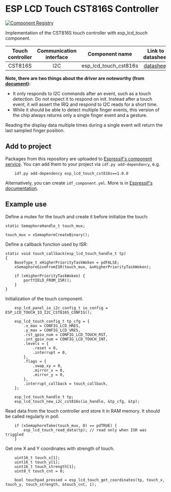 # ESP LCD Touch CST816S Controller

[![Component Registry](https://components.espressif.com/components/espressif/esp_lcd_touch_cst816s/badge.svg)](https://components.espressif.com/components/espressif/esp_lcd_touch_cst816s)

Implementation of the CST816S touch controller with esp_lcd_touch component.

| Touch controller | Communication interface |    Component name     |                             Link to datasheet                              |
| :--------------: | :---------------------: | :-------------------: | :------------------------------------------------------------------------: |
|     CST816S      |           I2C           | esp_lcd_touch_cst816s | [datasheet](https://www.buydisplay.com/download/ic/DS-CST816S_DS_V1.3.pdf) |

**Note, there are two things about the driver are noteworthy (from [document](https://doc.riot-os.org/group__drivers__cst816s.html)):**

* It only responds to I2C commands after an event, such as a touch detection. Do not expect it to respond on init. Instead after a touch event, it will assert the IRQ and respond to I2C reads for a short time.
* While it should be able to detect multiple finger events, this version of the chip always returns only a single finger event and a gesture.

Reading the display data multiple times during a single event will return the last sampled finger position.

## Add to project

Packages from this repository are uploaded to [Espressif's component service](https://components.espressif.com/).
You can add them to your project via `idf.py add-dependancy`, e.g.
```
    idf.py add-dependency esp_lcd_touch_cst816s==1.0.0
```

Alternatively, you can create `idf_component.yml`. More is in [Espressif's documentation](https://docs.espressif.com/projects/esp-idf/en/latest/esp32/api-guides/tools/idf-component-manager.html).

## Example use

Define a mutex for the touch and create it before initialize the touch:

```
static SemaphoreHandle_t touch_mux;

touch_mux = xSemaphoreCreateBinary();
```

Define a callback function used by ISR:

```
static void touch_callback(esp_lcd_touch_handle_t tp)
{
    BaseType_t xHigherPriorityTaskWoken = pdFALSE;
    xSemaphoreGiveFromISR(touch_mux, &xHigherPriorityTaskWoken);

    if (xHigherPriorityTaskWoken) {
        portYIELD_FROM_ISR();
    }
}
```

Initialization of the touch component.

```
    esp_lcd_panel_io_i2c_config_t io_config = ESP_LCD_TOUCH_IO_I2C_CST816S_CONFIG();

    esp_lcd_touch_config_t tp_cfg = {
        .x_max = CONFIG_LCD_HRES,
        .y_max = CONFIG_LCD_VRES,
        .rst_gpio_num = CONFIG_LCD_TOUCH_RST,
        .int_gpio_num = CONFIG_LCD_TOUCH_INT,
        .levels = {
            .reset = 0,
            .interrupt = 0,
        },
        .flags = {
            .swap_xy = 0,
            .mirror_x = 0,
            .mirror_y = 0,
        },
        .interrupt_callback = touch_callback,
    };

    esp_lcd_touch_handle_t tp;
    esp_lcd_touch_new_i2c_cst816s(io_handle, &tp_cfg, &tp);
```

Read data from the touch controller and store it in RAM memory. It should be called regularly in poll.

```
    if (xSemaphoreTake(touch_mux, 0) == pdTRUE) {
        esp_lcd_touch_read_data(tp); // read only when ISR was triggled
    }
```

Get one X and Y coordinates with strength of touch.

```
    uint16_t touch_x[1];
    uint16_t touch_y[1];
    uint16_t touch_strength[1];
    uint8_t touch_cnt = 0;

    bool touchpad_pressed = esp_lcd_touch_get_coordinates(tp, touch_x, touch_y, touch_strength, &touch_cnt, 1);
```
